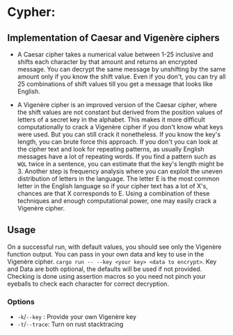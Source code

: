 # Cypher:
## Implementation of Caesar and Vigenère ciphers

- A Caesar cipher takes a numerical value between 1-25 inclusive and shifts each character by that amount and returns an encrypted message. You can decrypt the same message by unshifting
by the same amount only if you know the shift value. Even if you don't, you can try all 25 combinations of shift values till you get a message that looks like English.

- A Vigenère cipher is an improved version of the Caesar cipher, where the shift values are not constant but derived from the position values of letters of a secret key in the alphabet.
This makes it more difficult computationally to crack a Vigenère cipher if you don't know what keys were used. But you can still crack it nonetheless. If you know the key's length, you 
can brute force this approach. If you don't you can look at the cipher text and look for repeating patterns, as usually English messages have a lot of repeating words. If you find
a pattern such as `WQL` twice in a sentence, you can estimate that the key's length might be 3. Another step is frequency analysis where you can exploit the uneven distribution of letters
in the language. The letter E is the most common letter in the English language so if your cipher text has a lot of X's, chances are that X corresponds to E. Using a combination of these techniques
and enough computational power, one may easily crack a Vigenère cipher.


## Usage
On a successful run, with default values, you should see only the Vigenère function output. You can pass in your own data and key to use in the Vigenère cipher.
`cargo run -- --key <your key> <data to encrypt>`. Key and Data are both optional, the defaults will be used if not provided. Checking is done using assertion macros so you need not pinch your eyeballs to check each character for correct decryption.

### Options 
- `-k`/`--key` : Provide your own Vigenère key
- `-t`/`--trace`: Turn on rust stacktracing
